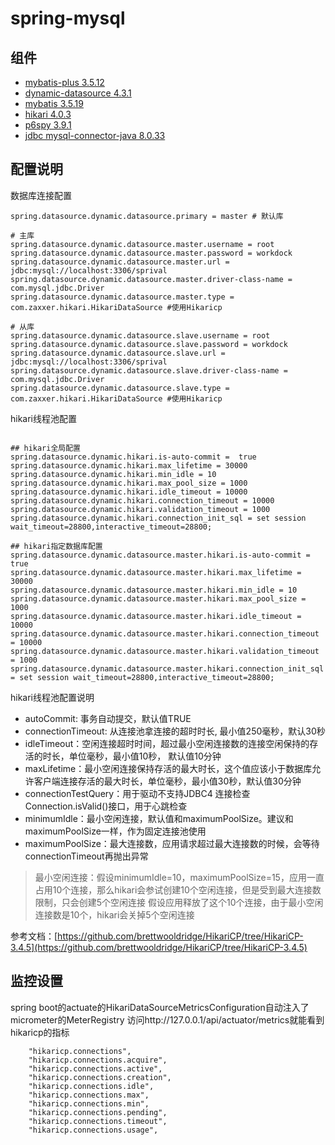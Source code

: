 # spring-mysql

## 组件
- [mybatis-plus 3.5.12](https://github.com/baomidou/mybatis-plus)
- [dynamic-datasource 4.3.1](https://github.com/baomidou/dynamic-datasource)
- [mybatis 3.5.19](https://github.com/mybatis/mybatis-3)
- [hikari 4.0.3](https://github.com/brettwooldridge/HikariCP)
- [p6spy 3.9.1](https://github.com/p6spy/p6spy)
- [jdbc mysql-connector-java 8.0.33](https://github.com/mysql/mysql-connector-j)

## 配置说明
数据库连接配置

```
spring.datasource.dynamic.datasource.primary = master # 默认库

# 主库
spring.datasource.dynamic.datasource.master.username = root
spring.datasource.dynamic.datasource.master.password = workdock
spring.datasource.dynamic.datasource.master.url = jdbc:mysql://localhost:3306/sprival
spring.datasource.dynamic.datasource.master.driver-class-name = com.mysql.jdbc.Driver
spring.datasource.dynamic.datasource.master.type = com.zaxxer.hikari.HikariDataSource #使用Hikaricp

# 从库
spring.datasource.dynamic.datasource.slave.username = root
spring.datasource.dynamic.datasource.slave.password = workdock
spring.datasource.dynamic.datasource.slave.url = jdbc:mysql://localhost:3306/sprival
spring.datasource.dynamic.datasource.slave.driver-class-name = com.mysql.jdbc.Driver
spring.datasource.dynamic.datasource.slave.type = com.zaxxer.hikari.HikariDataSource #使用Hikaricp
```

hikari线程池配置

```

## hikari全局配置
spring.datasource.dynamic.hikari.is-auto-commit =  true
spring.datasource.dynamic.hikari.max_lifetime = 30000
spring.datasource.dynamic.hikari.min_idle = 10
spring.datasource.dynamic.hikari.max_pool_size = 1000
spring.datasource.dynamic.hikari.idle_timeout = 10000
spring.datasource.dynamic.hikari.connection_timeout = 10000
spring.datasource.dynamic.hikari.validation_timeout = 1000
spring.datasource.dynamic.hikari.connection_init_sql = set session wait_timeout=28800,interactive_timeout=28800;

## hikari指定数据库配置
spring.datasource.dynamic.datasource.master.hikari.is-auto-commit =  true
spring.datasource.dynamic.datasource.master.hikari.max_lifetime = 30000
spring.datasource.dynamic.datasource.master.hikari.min_idle = 10
spring.datasource.dynamic.datasource.master.hikari.max_pool_size = 1000
spring.datasource.dynamic.datasource.master.hikari.idle_timeout = 10000
spring.datasource.dynamic.datasource.master.hikari.connection_timeout = 10000
spring.datasource.dynamic.datasource.master.hikari.validation_timeout = 1000
spring.datasource.dynamic.datasource.master.hikari.connection_init_sql = set session wait_timeout=28800,interactive_timeout=28800;

```

hikari线程池配置说明
- autoCommit: 事务自动提交，默认值TRUE
- connectionTimeout: 从连接池拿连接的超时时长, 最小值250毫秒，默认30秒
- idleTimeout：空闲连接超时时间，超过最小空闲连接数的连接空闲保持的存活的时长，单位毫秒，最小值10秒， 默认值10分钟
- maxLifetime：最小空闲连接保持存活的最大时长，这个值应该小于数据库允许客户端连接存活的最大时长，单位毫秒，最小值30秒，默认值30分钟
- connectionTestQuery：用于驱动不支持JDBC4 连接检查Connection.isValid()接口，用于心跳检查
- minimumIdle：最小空闲连接，默认值和maximumPoolSize。建议和maximumPoolSize一样，作为固定连接池使用
- maximumPoolSize：最大连接数，应用请求超过最大连接数的时候，会等待connectionTimeout再抛出异常

> 最小空闲连接：假设minimumIdle=10，maximumPoolSize=15，应用一直占用10个连接，那么hikari会参试创建10个空闲连接，但是受到最大连接数限制，只会创建5个空闲连接
> 假设应用释放了这个10个连接，由于最小空闲连接数是10个，hikari会关掉5个空闲连接

参考文档：[https://github.com/brettwooldridge/HikariCP/tree/HikariCP-3.4.5](https://github.com/brettwooldridge/HikariCP/tree/HikariCP-3.4.5)


## 监控设置
spring boot的actuate的HikariDataSourceMetricsConfiguration自动注入了micrometer的MeterRegistry
访问http://127.0.0.1/api/actuator/metrics就能看到hikaricp的指标

```
    "hikaricp.connections",
    "hikaricp.connections.acquire",
    "hikaricp.connections.active",
    "hikaricp.connections.creation",
    "hikaricp.connections.idle",
    "hikaricp.connections.max",
    "hikaricp.connections.min",
    "hikaricp.connections.pending",
    "hikaricp.connections.timeout",
    "hikaricp.connections.usage",
```
